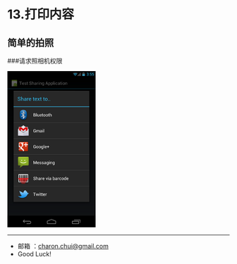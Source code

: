 13.打印内容
===


简单的拍照
---

###请求照相机权限




![image](https://raw.githubusercontent.com/CharonChui/Pictures/master/share-text-screenshot.png?raw=true)       

---

- 邮箱 ：charon.chui@gmail.com  
- Good Luck! 

